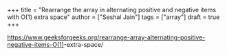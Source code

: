 +++
title = "Rearrange the array in alternating positive and negative items with O(1) extra space"
author = ["Seshal Jain"]
tags = ["array"]
draft = true
+++

<https://www.geeksforgeeks.org/rearrange-array-alternating-positive-negative-items-O(1)>-extra-space/
